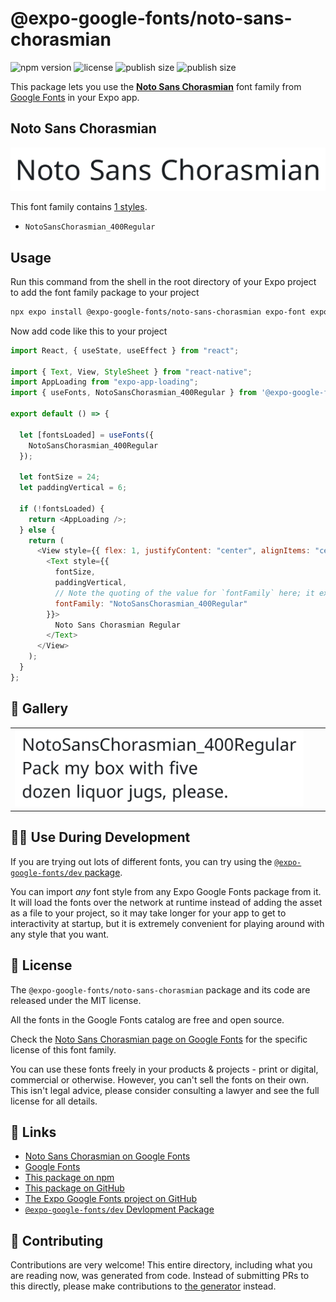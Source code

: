 # @expo-google-fonts/noto-sans-chorasmian

![npm version](https://flat.badgen.net/npm/v/@expo-google-fonts/noto-sans-chorasmian)
![license](https://flat.badgen.net/github/license/expo/google-fonts)
![publish size](https://flat.badgen.net/packagephobia/install/@expo-google-fonts/noto-sans-chorasmian)
![publish size](https://flat.badgen.net/packagephobia/publish/@expo-google-fonts/noto-sans-chorasmian)

This package lets you use the [**Noto Sans Chorasmian**](https://fonts.google.com/specimen/Noto+Sans+Chorasmian) font family from [Google Fonts](https://fonts.google.com/) in your Expo app.

## Noto Sans Chorasmian

![Noto Sans Chorasmian](./font-family.png)

This font family contains [1 styles](#-gallery).

- `NotoSansChorasmian_400Regular`

## Usage

Run this command from the shell in the root directory of your Expo project to add the font family package to your project

```sh
npx expo install @expo-google-fonts/noto-sans-chorasmian expo-font expo-app-loading
```

Now add code like this to your project

```js
import React, { useState, useEffect } from "react";

import { Text, View, StyleSheet } from "react-native";
import AppLoading from "expo-app-loading";
import { useFonts, NotoSansChorasmian_400Regular } from '@expo-google-fonts/noto-sans-chorasmian';

export default () => {

  let [fontsLoaded] = useFonts({
    NotoSansChorasmian_400Regular
  });

  let fontSize = 24;
  let paddingVertical = 6;

  if (!fontsLoaded) {
    return <AppLoading />;
  } else {
    return (
      <View style={{ flex: 1, justifyContent: "center", alignItems: "center" }}>
        <Text style={{
          fontSize,
          paddingVertical,
          // Note the quoting of the value for `fontFamily` here; it expects a string!
          fontFamily: "NotoSansChorasmian_400Regular"
        }}>
          Noto Sans Chorasmian Regular
        </Text>
      </View>
    );
  }
};
```

## 🔡 Gallery


||||
|-|-|-|
|![NotoSansChorasmian_400Regular](./NotoSansChorasmian_400Regular.ttf.png)||||


## 👩‍💻 Use During Development

If you are trying out lots of different fonts, you can try using the [`@expo-google-fonts/dev` package](https://github.com/expo/google-fonts/tree/master/font-packages/dev#readme).

You can import _any_ font style from any Expo Google Fonts package from it. It will load the fonts over the network at runtime instead of adding the asset as a file to your project, so it may take longer for your app to get to interactivity at startup, but it is extremely convenient for playing around with any style that you want.


## 📖 License

The `@expo-google-fonts/noto-sans-chorasmian` package and its code are released under the MIT license.

All the fonts in the Google Fonts catalog are free and open source.

Check the [Noto Sans Chorasmian page on Google Fonts](https://fonts.google.com/specimen/Noto+Sans+Chorasmian) for the specific license of this font family.

You can use these fonts freely in your products & projects - print or digital, commercial or otherwise. However, you can't sell the fonts on their own. This isn't legal advice, please consider consulting a lawyer and see the full license for all details.

## 🔗 Links

- [Noto Sans Chorasmian on Google Fonts](https://fonts.google.com/specimen/Noto+Sans+Chorasmian)
- [Google Fonts](https://fonts.google.com/)
- [This package on npm](https://www.npmjs.com/package/@expo-google-fonts/noto-sans-chorasmian)
- [This package on GitHub](https://github.com/expo/google-fonts/tree/master/font-packages/noto-sans-chorasmian)
- [The Expo Google Fonts project on GitHub](https://github.com/expo/google-fonts)
- [`@expo-google-fonts/dev` Devlopment Package](https://github.com/expo/google-fonts/tree/master/font-packages/dev)

## 🤝 Contributing

Contributions are very welcome! This entire directory, including what you are reading now, was generated from code. Instead of submitting PRs to this directly, please make contributions to [the generator](https://github.com/expo/google-fonts/tree/master/packages/generator) instead.
